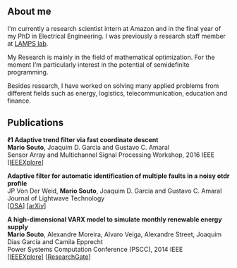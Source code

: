 ## About me

I'm currently a research scientist intern at Amazon and in the final year of my PhD in Electrical Engineering. I was previously a research staff member at [LAMPS lab](http://www.lamps.ind.puc-rio.br). 

My Research is mainly in the field of mathematical optimization. For the moment I’m particularly interest in the potential of semidefinite programming. 

Besides research, I have worked on solving many applied problems from different fields such as energy, logistics, telecommunication, education and finance.

## Publications

**ℓ1 Adaptive trend filter via fast coordinate descent** <br/>
**Mario Souto**, Joaquim D. Garcia and Gustavo C. Amaral <br/>
Sensor Array and Multichannel Signal Processing Workshop, 2016 IEEE <br/>
[[IEEEXplore]](http://ieeexplore.ieee.org/abstract/document/7569706/)

**Adaptive filter for automatic identification of multiple faults in a noisy otdr profile** <br/>
JP Von Der Weid, **Mario Souto**, Joaquim D. Garcia and Gustavo C. Amaral <br/>
Journal of Lightwave Technology <br/>
[[OSA]](https://www.osapublishing.org/jlt/abstract.cfm?uri=jlt-34-14-3418) [[arXiv]](https://arxiv.org/abs/1602.04379)

**A high-dimensional VARX model to simulate monthly renewable energy supply** <br/>
**Mario Souto**,  Alexandre Moreira, Alvaro Veiga, Alexandre Street, Joaquim Dias Garcia and Camila Epprecht <br/>
Power Systems Computation Conference (PSCC), 2014 IEEE <br/>
[[IEEEXplore]](http://ieeexplore.ieee.org/abstract/document/7038460/) [[ResearchGate](https://www.researchgate.net/profile/Alvaro_Veiga/publication/270568324_A_high-dimensional_VARX_model_to_simulate_monthly_renewable_energy_supply/links/54ad5f6c0cf24aca1c6f2759.pdf)]

<!--
[comment]: <> (You can use the [editor on GitHub](https://github.com/mariohsouto/mariohsouto.github.io/edit/master/README.md) to maintain and preview the content for your website in Markdown files.
Whenever you commit to this repository, GitHub Pages will run [Jekyll](https://jekyllrb.com/) to rebuild the pages in your site, from the content in your Markdown files.
### Markdown
Markdown is a lightweight and easy-to-use syntax for styling your writing. It includes conventions for

```markdown
Syntax highlighted code block

# Header 1
## Header 2
### Header 3

- Bulleted
- List

1. Numbered
2. List

**Bold** and _Italic_ and `Code` text

[Link](url) and ![Image](src)
```

For more details see [GitHub Flavored Markdown](https://guides.github.com/features/mastering-markdown/).

### Jekyll Themes

Your Pages site will use the layout and styles from the Jekyll theme you have selected in your [repository settings](https://github.com/mariohsouto/mariohsouto.github.io/settings). The name of this theme is saved in the Jekyll `_config.yml` configuration file.

### Support or Contact

Having trouble with Pages? Check out our [documentation](https://help.github.com/categories/github-pages-basics/) or [contact support](https://github.com/contact) and we’ll help you sort it out.)
-->
